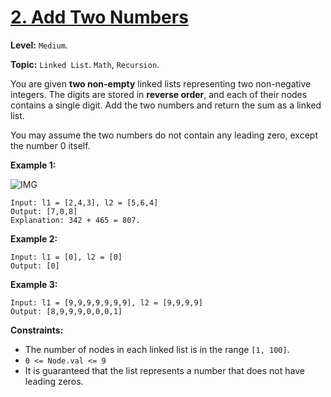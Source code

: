# [2. Add Two Numbers](https://leetcode.com/problems/add-two-numbers/)

**Level:** `Medium`.

**Topic:** `Linked List`. `Math`, `Recursion`.

You are given **two non-empty** linked lists representing two non-negative integers. The digits are stored in **reverse order**, and each of their nodes contains a single digit. Add the two numbers and return the sum as a linked list.

You may assume the two numbers do not contain any leading zero, except the number 0 itself.

**Example 1:**

![IMG](https://assets.leetcode.com/uploads/2020/10/02/addtwonumber1.jpg)

```TXT
Input: l1 = [2,4,3], l2 = [5,6,4]
Output: [7,0,8]
Explanation: 342 + 465 = 807.
```

**Example 2:**

```TXT
Input: l1 = [0], l2 = [0]
Output: [0]
```

**Example 3:**

```TXT
Input: l1 = [9,9,9,9,9,9,9], l2 = [9,9,9,9]
Output: [8,9,9,9,0,0,0,1]
```

**Constraints:**

- The number of nodes in each linked list is in the range `[1, 100]`.
- `0 <= Node.val <= 9`
- It is guaranteed that the list represents a number that does not have leading zeros.
